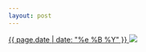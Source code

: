 ```yaml
---
layout: post
---
```


<p>
  <a href="/183">
    <time>{{ page.date | date: "%e %B %Y" }}</time>
    <img src="https://s3.amazonaws.com/life.aaronjgreenberg.com/183.jpg">
  </a>
  
</p>
